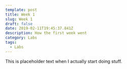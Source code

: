 ```yaml
---
template: post
title: Week 1
slug: Week 1
draft: false
date: 2019-02-11T19:45:37.841Z
description: How the first week went
category: Labs
tags:
  - Labs
---
```

This is placeholder text when I actually start doing stuff.
